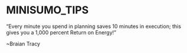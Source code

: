 # MINISUMO_TIPS


“Every minute you spend in planning saves 10 minutes in execution; this gives
you a 1,000 percent Return on Energy!” 

~Braian Tracy

